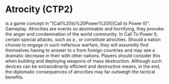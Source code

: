 # Atrocity (CTP2)

 is a game concept in "[Call%20to%20Power%20II](Call to Power II)".
Gameplay.
Atrocities are events so abominable and horrifying, they provoke the anger and condemnation of the world community. In Call To Power II, certain special attacks, such as a , or constitute atrocities. Should a nation choose to engage in such nefarious warfare, they will assuredly find themselves having to answer to s from foreign countries and may see a dramatic decrease in their with other nations. 
Players should consider this when building and deploying weapons of mass destruction. Although such devices can be extraordinarily efficient and destructive means, in the end, the diplomatic consequences of atrocities may far outweigh the tactical benefits.